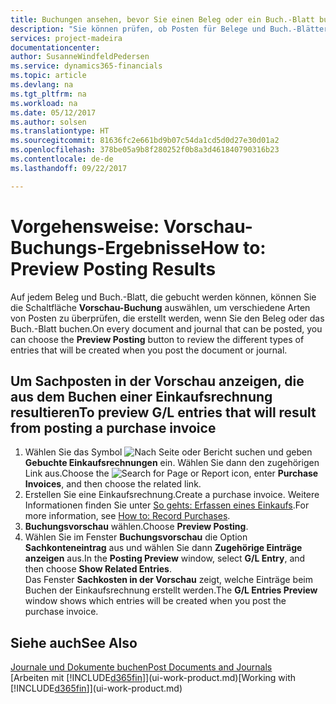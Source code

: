```yaml
---
title: Buchungen ansehen, bevor Sie einen Beleg oder ein Buch.-Blatt buchen | Microsoft Docs
description: "Sie können prüfen, ob Posten für Belege und Buch.-Blätter fehlerfrei sind, bevor sie auf das Sachkonto buchen."
services: project-madeira
documentationcenter: 
author: SusanneWindfeldPedersen
ms.service: dynamics365-financials
ms.topic: article
ms.devlang: na
ms.tgt_pltfrm: na
ms.workload: na
ms.date: 05/12/2017
ms.author: solsen
ms.translationtype: HT
ms.sourcegitcommit: 81636fc2e661bd9b07c54da1cd5d0d27e30d01a2
ms.openlocfilehash: 378be05a9b8f280252f0b8a3d461840790316b23
ms.contentlocale: de-de
ms.lasthandoff: 09/22/2017

---
```

# <a name="how-to-preview-posting-results"></a><span data-ttu-id="c3149-103">Vorgehensweise: Vorschau-Buchungs-Ergebnisse</span><span class="sxs-lookup"><span data-stu-id="c3149-103">How to: Preview Posting Results</span></span>
<span data-ttu-id="c3149-104">Auf jedem Beleg und Buch.-Blatt, die gebucht werden können, können Sie die Schaltfläche **Vorschau-Buchung** auswählen, um verschiedene Arten von Posten zu überprüfen, die erstellt werden, wenn Sie den Beleg oder das Buch.-Blatt buchen.</span><span class="sxs-lookup"><span data-stu-id="c3149-104">On every document and journal that can be posted, you can choose the **Preview Posting** button to review the different types of entries that will be created when you post the document or journal.</span></span>

## <a name="to-preview-gl-entries-that-will-result-from-posting-a-purchase-invoice"></a><span data-ttu-id="c3149-105">Um Sachposten in der Vorschau anzeigen, die aus dem Buchen einer Einkaufsrechnung resultieren</span><span class="sxs-lookup"><span data-stu-id="c3149-105">To preview G/L entries that will result from posting a purchase invoice</span></span>
1. <span data-ttu-id="c3149-106">Wählen Sie das Symbol ![Nach Seite oder Bericht suchen](media/ui-search/search_small.png "Nach Seite oder Bericht suchen") und geben **Gebuchte Einkaufsrechnungen** ein. Wählen Sie dann den zugehörigen Link aus.</span><span class="sxs-lookup"><span data-stu-id="c3149-106">Choose the ![Search for Page or Report](media/ui-search/search_small.png "Search for Page or Report icon") icon, enter **Purchase Invoices**, and then choose the related link.</span></span>
2. <span data-ttu-id="c3149-107">Erstellen Sie eine Einkaufsrechnung.</span><span class="sxs-lookup"><span data-stu-id="c3149-107">Create a purchase invoice.</span></span> <span data-ttu-id="c3149-108">Weitere Informationen finden Sie unter [So gehts: Erfassen eines Einkaufs](purchasing-how-record-purchases.md).</span><span class="sxs-lookup"><span data-stu-id="c3149-108">For more information, see [How to: Record Purchases](purchasing-how-record-purchases.md).</span></span>
3. <span data-ttu-id="c3149-109">**Buchungsvorschau** wählen.</span><span class="sxs-lookup"><span data-stu-id="c3149-109">Choose **Preview Posting**.</span></span>
4. <span data-ttu-id="c3149-110">Wählen Sie im Fenster **Buchungsvorschau** die Option **Sachkonteneintrag** aus und wählen Sie dann **Zugehörige Einträge anzeigen** aus.</span><span class="sxs-lookup"><span data-stu-id="c3149-110">In the **Posting Preview** window, select **G/L Entry**, and then choose **Show Related Entries**.</span></span>  
   <span data-ttu-id="c3149-111">Das Fenster **Sachkosten in der Vorschau** zeigt, welche Einträge beim Buchen der Einkaufsrechnung erstellt werden.</span><span class="sxs-lookup"><span data-stu-id="c3149-111">The **G/L Entries Preview** window shows which entries will be created when you post the purchase invoice.</span></span>

## <a name="see-also"></a><span data-ttu-id="c3149-112">Siehe auch</span><span class="sxs-lookup"><span data-stu-id="c3149-112">See Also</span></span>
[<span data-ttu-id="c3149-113">Journale und Dokumente buchen</span><span class="sxs-lookup"><span data-stu-id="c3149-113">Post Documents and Journals</span></span>](ui-post-documents-journals.md)  
<span data-ttu-id="c3149-114">[Arbeiten mit [!INCLUDE[d365fin](includes/d365fin_md.md)]](ui-work-product.md)</span><span class="sxs-lookup"><span data-stu-id="c3149-114">[Working with [!INCLUDE[d365fin](includes/d365fin_md.md)]](ui-work-product.md)</span></span>


